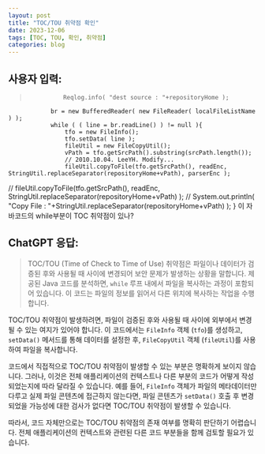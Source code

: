 ```yaml
---
layout: post
title: "TOC/TOU 취약점 확인"
date: 2023-12-06
tags: [TOC, TOU, 확인, 취약점]
categories: blog
---
```


## 사용자 입력:
> 				Reqlog.info( "dest source : "+repositoryHome );

				br = new BufferedReader( new FileReader( localFileListName ) );
				while ( ( line = br.readLine() ) != null ){
					tfo = new FileInfo();
					tfo.setData( line );
					fileUtil = new FileCopyUtil();
					vPath = tfo.getSrcPath().substring(srcPath.length());
					// 2010.10.04. LeeYH. Modify...
					fileUtil.copyToFile(tfo.getSrcPath(), readEnc, StringUtil.replaceSeparator(repositoryHome+vPath), parserEnc );
//					fileUtil.copyToFile(tfo.getSrcPath(), readEnc, StringUtil.replaceSeparator(repositoryHome+vPath) );
//					System.out.println( "Copy File : "+StringUtil.replaceSeparator(repositoryHome+vPath) );
				}  이 자바코드의 while부분이 TOC 취약점이 있나?

## ChatGPT 응답:
> TOC/TOU (Time of Check to Time of Use) 취약점은 파일이나 데이터가 검증된 후와 사용될 때 사이에 변경되어 보안 문제가 발생하는 상황을 말합니다. 제공된 Java 코드를 분석하면, `while` 루프 내에서 파일을 복사하는 과정이 포함되어 있습니다. 이 코드는 파일의 정보를 읽어서 다른 위치에 복사하는 작업을 수행합니다.

TOC/TOU 취약점이 발생하려면, 파일이 검증된 후와 사용될 때 사이에 외부에서 변경될 수 있는 여지가 있어야 합니다. 이 코드에서는 `FileInfo` 객체 (`tfo`)를 생성하고, `setData()` 메서드를 통해 데이터를 설정한 후, `FileCopyUtil` 객체 (`fileUtil`)를 사용하여 파일을 복사합니다.

코드에서 직접적으로 TOC/TOU 취약점이 발생할 수 있는 부분은 명확하게 보이지 않습니다. 그러나, 이것은 전체 애플리케이션의 컨텍스트나 다른 부분의 코드가 어떻게 작성되었는지에 따라 달라질 수 있습니다. 예를 들어, `FileInfo` 객체가 파일의 메타데이터만 다루고 실제 파일 콘텐츠에 접근하지 않는다면, 파일 콘텐츠가 `setData()` 호출 후 변경되었을 가능성에 대한 검사가 없다면 TOC/TOU 취약점이 발생할 수 있습니다.

따라서, 코드 자체만으로는 TOC/TOU 취약점의 존재 여부를 명확히 판단하기 어렵습니다. 전체 애플리케이션의 컨텍스트와 관련된 다른 코드 부분들을 함께 검토할 필요가 있습니다.

